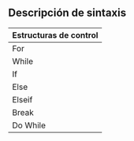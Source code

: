 ## Descripción de sintaxis
| Estructuras de control |
| --- |
| For |
| While |
| If |
| Else |
| Elseif |
| Break |
| Do While |


